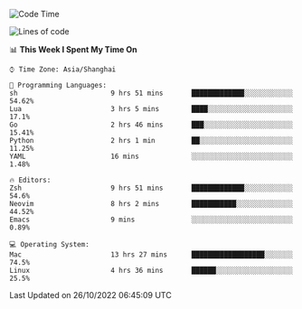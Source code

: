 <!--START_SECTION:waka-->
![Code Time](http://img.shields.io/badge/Code%20Time-942%20hrs%2046%20mins-blue)

![Lines of code](https://img.shields.io/badge/From%20Hello%20World%20I%27ve%20Written-24%20Thousand%20lines%20of%20code-blue)

📊 **This Week I Spent My Time On** 

```text
⌚︎ Time Zone: Asia/Shanghai

💬 Programming Languages: 
sh                       9 hrs 51 mins       █████████████░░░░░░░░░░░░   54.62% 
Lua                      3 hrs 5 mins        ████░░░░░░░░░░░░░░░░░░░░░   17.1% 
Go                       2 hrs 46 mins       ███░░░░░░░░░░░░░░░░░░░░░░   15.41% 
Python                   2 hrs 1 min         ██░░░░░░░░░░░░░░░░░░░░░░░   11.25% 
YAML                     16 mins             ░░░░░░░░░░░░░░░░░░░░░░░░░   1.48%

🔥 Editors: 
Zsh                      9 hrs 51 mins       █████████████░░░░░░░░░░░░   54.6% 
Neovim                   8 hrs 2 mins        ███████████░░░░░░░░░░░░░░   44.52% 
Emacs                    9 mins              ░░░░░░░░░░░░░░░░░░░░░░░░░   0.89%

💻 Operating System: 
Mac                      13 hrs 27 mins      ██████████████████░░░░░░░   74.5% 
Linux                    4 hrs 36 mins       ██████░░░░░░░░░░░░░░░░░░░   25.5%

```


 Last Updated on 26/10/2022 06:45:09 UTC
<!--END_SECTION:waka-->
